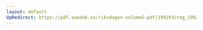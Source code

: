 ```yaml
---
layout: default
UpRedirect: https://pdf.swedeb.se/riksdagen-volumeG-pdf/199293/reg_199293/reg_199293_0279.pdf
---
```

